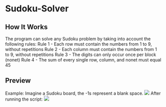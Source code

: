 # Sudoku-Solver

## How It Works
The program can solve any Sudoku problem by taking into account the following rules:
Rule 1 - Each row must contain the numbers from 1 to 9, without repetitions
Rule 2 - Each column must contain the numbers from 1 to 9, without repetitions
Rule 3 - The digits can only occur once per block (nonet)
Rule 4 - The sum of every single row, column, and nonet must equal 45

## Preview
Example: Imagine a Sudoku board, the -1s represent a blank space.
<img src="https://github.com/user-attachments/assets/3edb45be-564b-42d9-9b9a-976e8264ffb7">
After running the script:
<img src="https://github.com/user-attachments/assets/81a76a56-a7ff-4f2a-ad4f-b53d2766321c">
